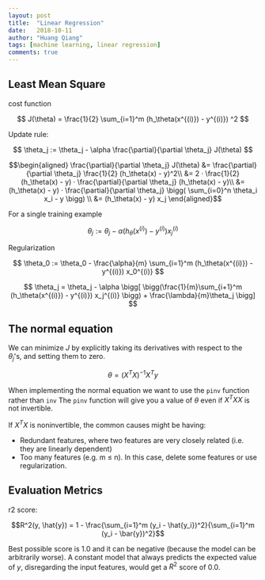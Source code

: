 ```yaml
---
layout: post
title:  "Linear Regression"
date:   2018-10-11
author: "Huang Qiang"
tags: [machine learning, linear regression]
comments: true
---
```


## Least Mean Square

cost function

$$
J(\theta) = \frac{1}{2} \sum_{i=1}^m (h_\theta(x^{(i)}) - y^{(i)}) ^2
$$

Update rule:

$$
\theta_j := \theta_j - \alpha \frac{\partial}{\partial \theta_j} J(\theta)
$$


$$\begin{aligned}
\frac{\partial}{\partial \theta_j}  J(\theta) &= \frac{\partial}{\partial \theta_j} \frac{1}{2} (h_\theta(x) - y)^2\\
      &= 2 · \frac{1}{2} (h_\theta(x) - y) · \frac{\partial}{\partial \theta_j} (h_\theta(x) - y)\\
      &= (h_\theta(x) - y) · \frac{\partial}{\partial \theta_j} \bigg( \sum_{i=0}^n \theta_i x_i - y \bigg) \\ 
      &= (h_\theta(x) - y) x_j
\end{aligned}$$

For a single training example

$$
\theta_j := \theta_j - \alpha(h_\theta(x^{(i)}) - y^{(i)}) x_j^{(i)}
$$


Regularization

$$
\theta_0 := \theta_0 - \frac{\alpha}{m} \sum_{i=1}^m (h_\theta(x^{(i)}) - y^{(i)}) x_0^{(i)}
$$

$$
\theta_j = \theta_j - \alpha \bigg[ \bigg(\frac{1}{m}\sum_{i+1}^m (h_\theta(x^{(i)}) - y^{(i)}) x_j^{(i)} \bigg) + \frac{\lambda}{m}\theta_j \bigg]
$$

## The normal equation

We can minimize $J$ by explicitly taking its derivatives with respect to the $\theta_j$'s, and setting them to zero.

$$\theta = (X^T X)^{-1} X^T y$$

When implementing the normal equation we want to use the `pinv` function rather than `inv` The `pinv` function will give you a value of $\theta$ even if $X^TX X$ is not invertible.

If $X^T X$ is noninvertible, the common causes might be having:

- Redundant features, where two features are very closely related (i.e. they are linearly dependent)
- Too many features (e.g. m ≤ n). In this case, delete some features or use regularization.

## Evaluation Metrics

r2 score:

$$R^2(y, \hat{y}) = 1 - \frac{\sum_{i=1}^m (y_i - \hat{y_i})^2}{\sum_{i=1}^m (y_i - \bar{y})^2}$$

Best possible score is 1.0 and it can be negative (because the model can be arbitrarily worse). A constant model that always predicts the expected value of $y$, disregarding the input features, would get a $R^2$ score of 0.0.